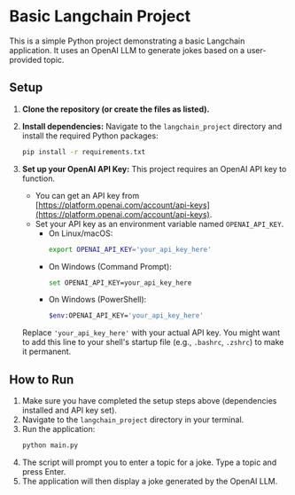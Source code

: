 # Basic Langchain Project

This is a simple Python project demonstrating a basic Langchain application.
It uses an OpenAI LLM to generate jokes based on a user-provided topic.

## Setup

1.  **Clone the repository (or create the files as listed).**

2.  **Install dependencies:**
    Navigate to the `langchain_project` directory and install the required Python packages:
    ```bash
    pip install -r requirements.txt
    ```

3.  **Set up your OpenAI API Key:**
    This project requires an OpenAI API key to function.
    -   You can get an API key from [https://platform.openai.com/account/api-keys](https://platform.openai.com/account/api-keys).
    -   Set your API key as an environment variable named `OPENAI_API_KEY`.
        -   On Linux/macOS:
            ```bash
            export OPENAI_API_KEY='your_api_key_here'
            ```
        -   On Windows (Command Prompt):
            ```bash
            set OPENAI_API_KEY=your_api_key_here
            ```
        -   On Windows (PowerShell):
            ```bash
            $env:OPENAI_API_KEY='your_api_key_here'
            ```
    Replace `'your_api_key_here'` with your actual API key. You might want to add this line to your shell's startup file (e.g., `.bashrc`, `.zshrc`) to make it permanent.

## How to Run

1.  Make sure you have completed the setup steps above (dependencies installed and API key set).
2.  Navigate to the `langchain_project` directory in your terminal.
3.  Run the application:
    ```bash
    python main.py
    ```
4.  The script will prompt you to enter a topic for a joke. Type a topic and press Enter.
5.  The application will then display a joke generated by the OpenAI LLM.
